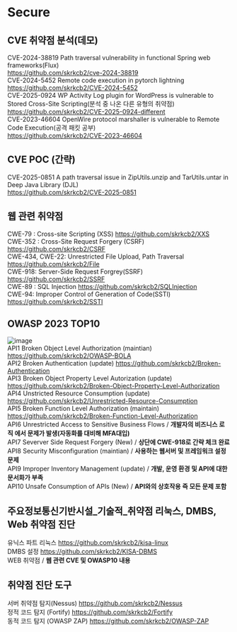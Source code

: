 # Secure 
## CVE 취약점 분석(데모)
CVE-2024-38819 Path traversal vulnerability in functional Spring web frameworks(Flux)  
https://github.com/skrkcb2/cve-2024-38819  
CVE-2024-5452 Remote code execution in pytorch lightning  
https://github.com/skrkcb2/CVE-2024-5452  
CVE-2025-0924 WP Activity Log plugin for WordPress is vulnerable to Stored Cross-Site Scripting(분석 중 나온 다른 유형의 취약점)    
https://github.com/skrkcb2/CVE-2025-0924-different  
CVE-2023-46604 OpenWire protocol marshaller is vulnerable to Remote Code Execution(공격 패킷 공부)  
https://github.com/skrkcb2/CVE-2023-46604
## CVE POC (간략)
CVE-2025-0851 A path traversal issue in ZipUtils.unzip and TarUtils.untar in Deep Java Library (DJL)  
https://github.com/skrkcb2/CVE-2025-0851
## 웹 관련 취약점
CWE-79 : Cross-site Scripting (XSS)
https://github.com/skrkcb2/XXS  
CWE-352 : Cross-Site Request Forgery (CSRF) https://github.com/skrkcb2/CSRF  
CWE-434, CWE-22: Unrestricted File Upload, Path Traversal https://github.com/skrkcb2/File  
CWE-918: Server-Side Request Forgrey(SSRF) https://github.com/skrkcb2/SSRF   
CWE-89 : SQL Injection https://github.com/skrkcb2/SQLInjection  
CWE-94: Improper Control of Generation of Code(SSTI) https://github.com/skrkcb2/SSTI  
## OWASP 2023 TOP10
![image](https://github.com/user-attachments/assets/33f97349-549e-4826-8320-dbd6b67209bd)  
API1 Broken Object Level Authorization (maintian) https://github.com/skrkcb2/OWASP-BOLA    
API2 Broken Authentication (update) https://github.com/skrkcb2/Broken-Authentication  
API3 Broken Object Property Level Autorization (update) https://github.com/skrkcb2/Broken-Object-Property-Level-Authorization    
API4 Unstricted Resource Consumption (update) https://github.com/skrkcb2/Unrestricted-Resource-Consumption  
API5 Broken Function Level Authorization (maintain) https://github.com/skrkcb2/Broken-Function-Level-Authorization  
API6 Unrestricted Access to Sensitive Business Flows / **개발자의 비즈니스 로직 에서 문제가 발생(자동화를 대비해 MFA대입)**    
API7 Severver Side Request Forgery (New) / **상단에 CWE-918로 간략 체크 완료**    
API8 Security Misconfiguration (maintian)  / **사용하는 웹서버 및 프레임워크 설정 문제**  
API9 Improper Inventory Management (update) / **개발, 운영 환경 및 API에 대한 문서화가 부족**   
API10 Unsafe Consumption of APIs (New)  / **API와의 상호작용 즉 모든 문제 포함**  
## 주요정보통신기반시설_기술적_취약점 리눅스, DMBS, Web 취약점 진단  
유닉스 파트 리눅스 https://github.com/skrkcb2/kisa-linux  
DMBS 설정 https://github.com/skrkcb2/KISA-DBMS  
WEB 취약점 / **웹 관련 CVE 및 OWASP10 내용**
## 취약점 진단 도구
서버 취약점 탐지(Nessus) https://github.com/skrkcb2/Nessus  
정적 코드 탐지 (Fortify)  https://github.com/skrkcb2/Fortify  
동적 코드 탐지 (OWASP ZAP)  https://github.com/skrkcb2/OWASP-ZAP  
